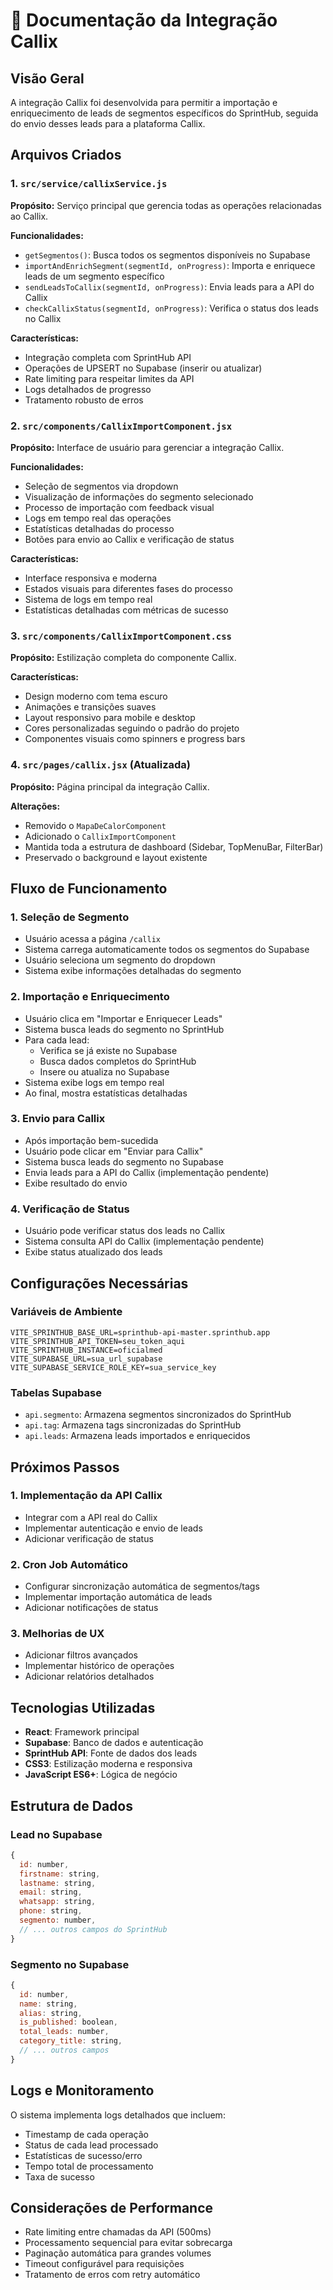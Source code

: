 # 🔗 Documentação da Integração Callix

## Visão Geral

A integração Callix foi desenvolvida para permitir a importação e enriquecimento de leads de segmentos específicos do SprintHub, seguida do envio desses leads para a plataforma Callix.

## Arquivos Criados

### 1. **`src/service/callixService.js`**
**Propósito:** Serviço principal que gerencia todas as operações relacionadas ao Callix.

**Funcionalidades:**
- `getSegmentos()`: Busca todos os segmentos disponíveis no Supabase
- `importAndEnrichSegment(segmentId, onProgress)`: Importa e enriquece leads de um segmento específico
- `sendLeadsToCallix(segmentId, onProgress)`: Envia leads para a API do Callix
- `checkCallixStatus(segmentId, onProgress)`: Verifica o status dos leads no Callix

**Características:**
- Integração completa com SprintHub API
- Operações de UPSERT no Supabase (inserir ou atualizar)
- Rate limiting para respeitar limites da API
- Logs detalhados de progresso
- Tratamento robusto de erros

### 2. **`src/components/CallixImportComponent.jsx`**
**Propósito:** Interface de usuário para gerenciar a integração Callix.

**Funcionalidades:**
- Seleção de segmentos via dropdown
- Visualização de informações do segmento selecionado
- Processo de importação com feedback visual
- Logs em tempo real das operações
- Estatísticas detalhadas do processo
- Botões para envio ao Callix e verificação de status

**Características:**
- Interface responsiva e moderna
- Estados visuais para diferentes fases do processo
- Sistema de logs em tempo real
- Estatísticas detalhadas com métricas de sucesso

### 3. **`src/components/CallixImportComponent.css`**
**Propósito:** Estilização completa do componente Callix.

**Características:**
- Design moderno com tema escuro
- Animações e transições suaves
- Layout responsivo para mobile e desktop
- Cores personalizadas seguindo o padrão do projeto
- Componentes visuais como spinners e progress bars

### 4. **`src/pages/callix.jsx` (Atualizada)**
**Propósito:** Página principal da integração Callix.

**Alterações:**
- Removido o `MapaDeCalorComponent`
- Adicionado o `CallixImportComponent`
- Mantida toda a estrutura de dashboard (Sidebar, TopMenuBar, FilterBar)
- Preservado o background e layout existente

## Fluxo de Funcionamento

### 1. **Seleção de Segmento**
- Usuário acessa a página `/callix`
- Sistema carrega automaticamente todos os segmentos do Supabase
- Usuário seleciona um segmento do dropdown
- Sistema exibe informações detalhadas do segmento

### 2. **Importação e Enriquecimento**
- Usuário clica em "Importar e Enriquecer Leads"
- Sistema busca leads do segmento no SprintHub
- Para cada lead:
  - Verifica se já existe no Supabase
  - Busca dados completos do SprintHub
  - Insere ou atualiza no Supabase
- Sistema exibe logs em tempo real
- Ao final, mostra estatísticas detalhadas

### 3. **Envio para Callix**
- Após importação bem-sucedida
- Usuário pode clicar em "Enviar para Callix"
- Sistema busca leads do segmento no Supabase
- Envia leads para a API do Callix (implementação pendente)
- Exibe resultado do envio

### 4. **Verificação de Status**
- Usuário pode verificar status dos leads no Callix
- Sistema consulta API do Callix (implementação pendente)
- Exibe status atualizado dos leads

## Configurações Necessárias

### Variáveis de Ambiente
```env
VITE_SPRINTHUB_BASE_URL=sprinthub-api-master.sprinthub.app
VITE_SPRINTHUB_API_TOKEN=seu_token_aqui
VITE_SPRINTHUB_INSTANCE=oficialmed
VITE_SUPABASE_URL=sua_url_supabase
VITE_SUPABASE_SERVICE_ROLE_KEY=sua_service_key
```

### Tabelas Supabase
- `api.segmento`: Armazena segmentos sincronizados do SprintHub
- `api.tag`: Armazena tags sincronizadas do SprintHub
- `api.leads`: Armazena leads importados e enriquecidos

## Próximos Passos

### 1. **Implementação da API Callix**
- Integrar com a API real do Callix
- Implementar autenticação e envio de leads
- Adicionar verificação de status

### 2. **Cron Job Automático**
- Configurar sincronização automática de segmentos/tags
- Implementar importação automática de leads
- Adicionar notificações de status

### 3. **Melhorias de UX**
- Adicionar filtros avançados
- Implementar histórico de operações
- Adicionar relatórios detalhados

## Tecnologias Utilizadas

- **React**: Framework principal
- **Supabase**: Banco de dados e autenticação
- **SprintHub API**: Fonte de dados dos leads
- **CSS3**: Estilização moderna e responsiva
- **JavaScript ES6+**: Lógica de negócio

## Estrutura de Dados

### Lead no Supabase
```javascript
{
  id: number,
  firstname: string,
  lastname: string,
  email: string,
  whatsapp: string,
  phone: string,
  segmento: number,
  // ... outros campos do SprintHub
}
```

### Segmento no Supabase
```javascript
{
  id: number,
  name: string,
  alias: string,
  is_published: boolean,
  total_leads: number,
  category_title: string,
  // ... outros campos
}
```

## Logs e Monitoramento

O sistema implementa logs detalhados que incluem:
- Timestamp de cada operação
- Status de cada lead processado
- Estatísticas de sucesso/erro
- Tempo total de processamento
- Taxa de sucesso

## Considerações de Performance

- Rate limiting entre chamadas da API (500ms)
- Processamento sequencial para evitar sobrecarga
- Paginação automática para grandes volumes
- Timeout configurável para requisições
- Tratamento de erros com retry automático
